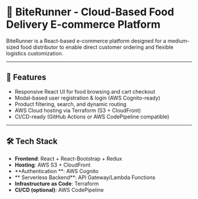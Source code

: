 # 🍔 BiteRunner - Cloud-Based Food Delivery E-commerce Platform

BiteRunner is a React-based e-commerce platform designed for a medium-sized food distributor to enable direct customer ordering and flexible logistics customization.

---

## 🚀 Features

- Responsive React UI for food browsing and cart checkout
- Modal-based user registration & login (AWS Cognito-ready)
- Product filtering, search, and dynamic routing
- AWS Cloud hosting via Terraform (S3 + CloudFront)
- CI/CD-ready (GitHub Actions or AWS CodePipeline compatible)

---

## 🛠️ Tech Stack

- **Frontend**: React + React-Bootstrap + Redux
- **Hosting**: AWS S3 + CloudFront
- **Authentication **: AWS Cognito
- ** Serverless Backend**: API Gateway/Lambda Functions
- **Infrastructure as Code**: Terraform
- **CI/CD (optional)**: AWS CodePipeline
